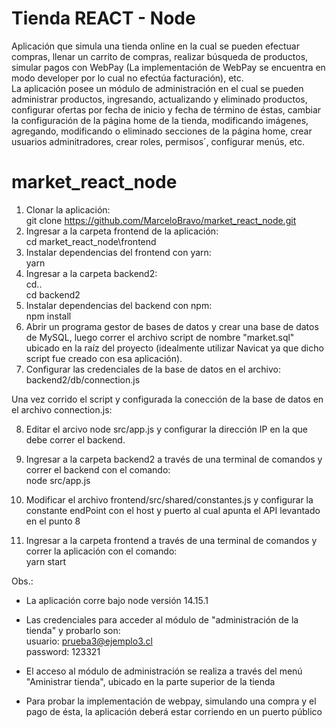 # Tienda REACT - Node
Aplicación que simula una tienda online en la cual se pueden efectuar compras, llenar un carrito de compras, realizar búsqueda de productos, simular pagos con WebPay (La implementación de WebPay se encuentra en modo developer por lo cual no efectúa facturación), etc.  
La aplicación posee un módulo de administración en el cual se pueden administrar productos, ingresando, actualizando y eliminado productos, configurar ofertas por fecha de inicio y fecha de término de éstas, cambiar la configuración de la página home de la tienda, modificando imágenes, agregando, modificando o eliminado secciones de la página home, crear usuarios adminitradores, crear roles, permisos´, configurar menús, etc.

# market_react_node  
1.  Clonar la aplicación:  
  git clone https://github.com/MarceloBravo/market_react_node.git    
2.  Ingresar a la carpeta frontend de la aplicación:  
    cd market_react_node\frontend    
3.  Instalar dependencias del frontend con yarn:  
     yarn 
4.  Ingresar a la carpeta backend2:  
    cd..  
    cd backend2    
5.  Instalar dependencias del backend con npm:  
    npm install    
6. Abrir un programa gestor de bases de datos y crear una base de datos de MySQL, luego correr el archivo script de nombre "market.sql" ubicado en la raíz del proyecto (idealmente utilizar Navicat ya que dicho script fue creado con esa aplicación).    
7. Configurar las credenciales de la base de datos en el archivo:  
    backend2/db/connection.js

Una vez corrido el script y configurada la conección de la base de datos en el archivo connection.js:    

8. Editar el arcivo node src/app.js y configurar la dirección IP en la que debe correr el backend.

9. Ingresar a la carpeta backend2 a través de una terminal de comandos y correr el backend con el comando:   
    node src/app.js    
    
 10. Modificar el archivo frontend/src/shared/constantes.js y configurar la constante endPoint con el host y puerto al cual apunta el API levantado en el punto 8  
 
 11.  Ingresar a la carpeta frontend a través de una terminal de comandos y correr la aplicación con el comando:  
    yarn start
    
    
 Obs.:   
 - La aplicación corre bajo node versión 14.15.1    
 
 - Las credenciales para acceder al módulo de "administración de la tienda" y probarlo son:  
  usuario: prueba3@ejemplo3.cl  
  password: 123321    
 - El acceso al módulo de administración se realiza a través del menú "Aministrar tienda", ubicado en la parte superior de la tienda
 - Para probar la implementación de webpay, simulando una compra y el pago de ésta, la aplicación deberá estar corriendo en un puerto público
